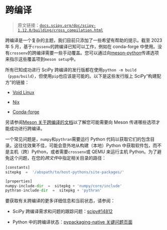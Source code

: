 # 跨编译

> 原文链接：[`docs.scipy.org/doc/scipy-1.12.0/building/cross_compilation.html`](https://docs.scipy.org/doc/scipy-1.12.0/building/cross_compilation.html)

跨编译是一个复杂的主题，我们目前只添加了一些希望有帮助的提示。截至 2023 年 5 月，基于`crossenv`的跨编译已知可以工作，例如在 conda-forge 中使用。没有`crossenv`的跨编译需要一些手动覆盖。您可以通过向[meson-python](https://meson-python.readthedocs.io/en/latest/how-to-guides/meson-args.html)传递选项来指示这些覆盖项到`meson setup`中。

所有已知成功进行 SciPy 跨编译的发行版都在使用`python -m build`（`pypa/build`），但使用`pip`也应该是可能的。以下是这些发行版上 SciPy“构建配方”的链接：

+   [Void Linux](https://github.com/void-linux/void-packages/blob/master/srcpkgs/python3-scipy/template)

+   [Nix](https://github.com/nixos/nixpkgs/blob/master/pkgs/development/python-modules/scipy/default.nix)

+   [Conda-forge](https://github.com/conda-forge/scipy-feedstock/blob/main/recipe/build.sh)

另请参阅[Meson 关于跨编译的文档](https://mesonbuild.com/Cross-compilation.html)以了解您可能需要向 Meson 传递哪些选项才能成功进行跨编译。

一个常见问题是，`numpy`和`pythran`需要运行 Python 代码以获取它们的包含目录。这往往效果不佳，可能会意外地从构建（本地）Python 中获取软件包，而不是主机（跨）Python，或者需要`crossenv`或 QEMU 来运行主机 Python。为了避免这个问题，在您的*跨文件*中指定相关目录的路径：

```py
[constants]
sitepkg  =  '/abspath/to/host-pythons/site-packages/'

[properties]
numpy-include-dir  =  sitepkg + 'numpy/core/include'
pythran-include-dir  =  sitepkg + 'pythran' 
```

要获取有关跨编译的更多详细信息和当前状态，请参阅：

+   SciPy 跨编译需求和问题的跟踪问题：[scipy#14812](https://github.com/scipy/scipy/issues/14812)

+   Python 中的跨编译状态：[pypackaging-native 关键问题页面](https://pypackaging-native.github.io/key-issues/cross_compilation/)
